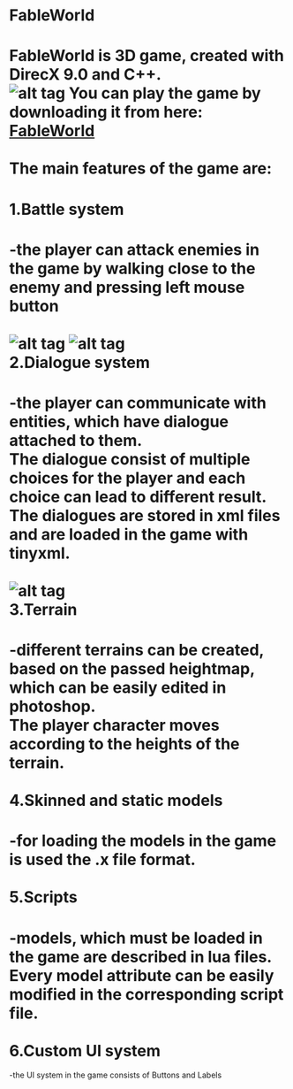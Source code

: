 FableWorld
==========

FableWorld is 3D game, created with DirecX 9.0 and C++.<br />
![alt tag](http://i.imgur.com/AahcNAz.jpg)
You can play the game by downloading it from here: <a href="https://www.dropbox.com/s/v3altwtltjt1vq3/FableWorld.zip" target="_blank">FableWorld</a><br/> <br />
The main features of the game are:<br />
====
  1.Battle system<br />
  ==
  -the player can attack enemies in the game by walking close to the enemy and pressing left mouse button<br /><br />
  ![alt tag](http://i.imgur.com/VWn3NxV.jpg)
  ![alt tag](http://i.imgur.com/65Fix8w.jpg)
<br />
  2.Dialogue system<br />
  ==
  -the player can communicate with entities, which have dialogue attached to them.<br />
  The dialogue consist of multiple choices for the player and each choice can lead to different result.<br />
  The dialogues are stored in xml files and are loaded in the game with tinyxml.<br /><br />
  ![alt tag](http://i.imgur.com/7IwLeUM.jpg)
  <br />
  3.Terrain<br />
  ==
  -different terrains can be created, based on the passed heightmap, which can be easily edited in photoshop.<br />
  The player character moves according to the heights of the terrain.<br /><br />
  4.Skinned and static models<br />
  ==
  -for loading the models in the game is used the .x file format. <br /><br />
  5.Scripts<br />
  ==
  -models, which must be loaded in the game are described in lua files.<br /> 
  Every model attribute can be easily modified in the corresponding script file.<br /><br />
  6.Custom UI system<br />
  ==
  -the UI system in the game consists of Buttons and Labels<br /><br />
  
